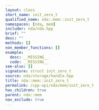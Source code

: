 ```yaml
---
layout: class
short_name: init_zero_t
qualified_name: nda::mem::init_zero_t
namespaces: [nda, mem]
includer: nda/nda.hpp
brief: ""
desc: ""
methods: []
non_member_functions: []
example:
  desc: __MISSING__
  code: __MISSING__
see-also: []
signature: struct init_zero_t
source: nda/storage/handle.hpp
title: nda::mem::init_zero_t
permalink: /cpp-api/nda/mem/init_zero_t
has_children: true
parent: nda::mem
nav_exclude: true
...
```


